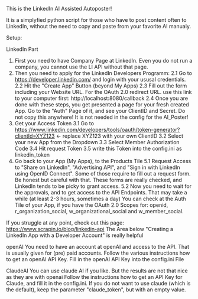This is the LinkedIn AI Assisted Autoposter!

It is a simplyfied python script for those who have to post content often to LinkedIn, without the need to copy and paste from your favorite AI manualy.


Setup:

LinkedIn Part
1. First you need to have Company Page at LinkedIn. Even you do not run a company, you cannot use the LI API without that page.
2. Then you need to apply for the LinkedIn Developers Programm:
   2.1 Go to https://developer.linkedin.com/ and login with your ususal credentials.
   2.2 Hit the "Create App" Button (beyond My Apps)
   2.3 Fill out the form including your Website URL. For the OAuth 2.0 redirect URL. use this link to your computer first: http://localhost:8080/callback
   2.4 Once you are done with these steps, you get presented a page for your fresh created App. Go to the "Auth" Page of it, and see your ClientID and Secret. Do not copy this anywhere! It is not needed in the config for the AI_Poster!
4. Get your Access Token
   3.1 Go to https://www.linkedin.com/developers/tools/oauth/token-generator?clientId=XYZ123  <- replace XYZ123 with your own ClientID
   3.2 Select your new App from the Dropdown
   3.3 Select Member Authorization Code
   3.4 Hit request Token
   3.5 write this Token into the config.ini as linkedin_token
5. Go back to your App (My Apps), to the Products Tile
   5.1 Request Access to "Share on LinkedIn", "Advertising API", and "Sign in with LinkedIn using OpenID Connect".
     Some of those require to fill out a request form. Be honest but careful with that. These forms are really checked, and LinkedIn tends to be picky to grant access.
   5.2 Now you need to wait for the approvals, and to get access to the API Endpoints. That may take a while (at least 2-3 hours, sometimes a day) 
     You can check at the Auth Tile of your App, if you have the OAuth 2.0 Scopes for: openid, r_organization_social, w_organizational_social and w_member_social.

   
If you struggle at any point, check out this page: https://www.scrapin.io/blog/linkedin-api
The Area below "Creating a LinkedIn App with a Developer Account" is really helpful 


openAI
You need to have an account at openAI and access to the API. That is usually given for (pre) paid accounts. Follow the various instructions how to get an openAI API Key.
Fill in the openAI API Key into the config.ini File


ClaudeAI
You can use claude AI if you like. But the results are not that nice as they are with openai
Follow the instructions how to get an API Key for Claude, and fill it in the config.ini. If you do not want to use claude (which is the default), keep the parameter "claude_token", but with an empty value.

   
